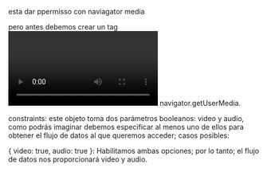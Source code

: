 esta dar ppermisso con naviagator media

  pero antes debemos crear un tag <video></video>
   navigator.getUserMedia.

constraints: este objeto toma dos parámetros booleanos: video y audio, como podrás imaginar debemos especificar al menos uno de ellos para obtener el flujo de datos al que queremos acceder; casos posibles:


{ video: true, audio: true }: Habilitamos ambas opciones; por lo tanto; el flujo de datos nos proporcionará video y audio.
